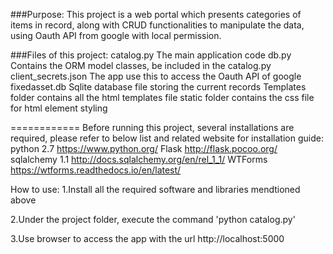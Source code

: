 ###Purpose:
This project is a web portal which presents categories of items in record, along with CRUD functionalities to manipulate the data, using Oauth API from google with local permission.


###Files of this project:
catalog.py		The main application code
db.py			Contains the ORM model classes, be included in the catalog.py
client_secrets.json	The app use this to access the Oauth API of google
fixedasset.db		Sqlite database file storing the current records
Templates folder	contains all the html templates file
static folder		contains the css file for html element styling

============
Before running this project, several installations are required, please refer to below list and related website for installation guide:
python 2.7	https://www.python.org/
Flask		http://flask.pocoo.org/
sqlalchemy 1.1	http://docs.sqlalchemy.org/en/rel_1_1/
WTForms		https://wtforms.readthedocs.io/en/latest/	


How to use:
1.Install all the required software and libraries mendtioned above

2.Under the project folder, execute the command 'python catalog.py'

3.Use browser to access the app with the url http://localhost:5000
